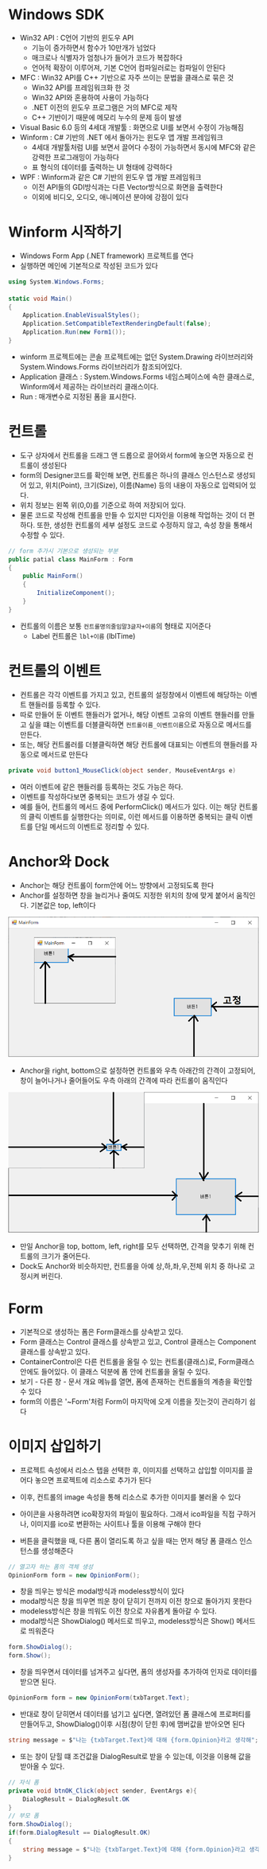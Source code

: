 # Windows SDK

- Win32 API : C언어 기반의 윈도우 API
    - 기능이 증가하면서 함수가 10만개가 넘었다
    - 매크로나 식별자가 엄청나가 들어가 코드가 복잡하다
    - 언어적 확장이 이루어져, 기본 C언어 컴파일러로는 컴파일이 안된다
- MFC : Win32 API를 C++ 기반으로 자주 쓰이는 문법을 클래스로 묶은 것
    - Win32 API를 프레임워크화 한 것
    - Win32 API와 혼용하여 사용이 가능하다
    - .NET 이전의 윈도우 프로그램은 거의 MFC로 제작
    - C++ 기반이기 때문에 메모리 누수의 문제 등이 발생
- Visual Basic 6.0 등의 4세대 개발툴 : 화면으로 UI를 보면서 수정이 가능해짐
- Winform : C# 기반의 .NET 에서 돌아가는 윈도우 앱 개발 프레임워크
    - 4세대 개발툴처럼 UI를 보면서 끌어다 수정이 가능하면서 동시에 MFC와 같은 강력한 프로그래밍이 가능하다
    - 표 형식의 데이터를 출력하는 UI 형태에 강력하다
- WPF : Winform과 같은 C# 기반의 윈도우 앱 개발 프레임워크
    - 이전 API들의 GDI방식과는 다른 Vector방식으로 화면을 출력한다
    - 이외에 비디오, 오디오, 애니메이션 분야에 강점이 있다

# Winform 시작하기

- Windows Form App (.NET framework) 프로젝트를 연다
- 실행하면 메인에 기본적으로 작성된 코드가 있다

```csharp
using System.Windows.Forms;

static void Main()
{
	Application.EnableVisualStyles();
	Application.SetCompatibleTextRenderingDefault(false);
	Application.Run(new Form1());
}
```

- winform 프로젝트에는 콘솔 프로젝트에는 없던 System.Drawing 라이브러리와 System.Windows.Forms 라이브러리가 참조되어있다.
- Application 클래스 : System.Windows.Forms 네임스페이스에 속한 클래스로, Winform에서 제공하는 라이브러리 클래스이다.
- Run : 매개변수로 지정된 폼을 표시한다.

# 컨트롤

- 도구 상자에서 컨트롤을 드래그 앤 드롭으로 끌어와서 form에 놓으면 자동으로 컨트롤이 생성된다
- form의 Designer코드를 확인해 보면, 컨트롤은 하나의 클래스 인스턴스로 생성되어 있고, 위치(Point), 크기(Size), 이름(Name) 등의 내용이 자동으로 입력되어 있다.
- 위치 정보는 왼쪽 위(0,0)를 기준으로 하여 저장되어 있다.
- 물론 코드로 작성해 컨트롤을 만들 수 있지만 디자인을 이용해 작업하는 것이 더 편하다. 또한, 생성한 컨트롤의 세부 설정도 코드로 수정하지 않고, 속성 창을 통해서 수정할 수 있다.

```csharp
// form 추가시 기본으로 생성되는 부분
public patial class MainForm : Form
{
	public MainForm()
	{
		InitializeComponent();
	}
}
```

- 컨트롤의 이름은 보통 ```컨트롤명의줄임말3글자+이름```의 형태로 지어준다
    - Label 컨트롤은 ```lbl+이름``` (lblTime)

# 컨트롤의 이벤트

- 컨트롤은 각각 이벤트를 가지고 있고, 컨트롤의 설정창에서 이벤트에 해당하는 이벤트 핸들러를 등록할 수 있다.
- 따로 만들어 둔 이벤트 핸들러가 없거나, 해당 이벤트 고유의 이벤트 핸들러를 만들고 싶을 떄는 이벤트를 더블클릭하면 ```컨트롤이름_이벤트이름```으로 자동으로 메서드를 만든다.
- 또는, 해당 컨트롤러를 더블클릭하면 해당 컨트롤에 대표되는 이벤트의 핸들러를 자동으로 메서드로 만든다

```csharp
private void button1_MouseClick(object sender, MouseEventArgs e)
```

- 여러 이벤트에 같은 핸들러를 등록하는 것도 가능은 하다.
- 이벤트를 작성하다보면 중복되는 코드가 생길 수 있다.
- 예를 들어, 컨트롤의 메서드 중에 PerformClick() 메서드가 있다. 이는 해당 컨트롤의 클릭 이벤트를 실행한다는 의미로, 이런 메서드를 이용하면 중복되는 클릭 이벤트를 단일 메서드의 이벤트로 정리할 수 있다.

# Anchor와 Dock

- Anchor는 해당 컨트롤이 form안에 어느 방향에서 고정되도록 한다
- Anchor를 설정하면 창을 늘리거나 줄여도 지정한 위치의 창에 맞게 붙어서 움직인다. 기본값은 top, left이다

![anchor](./이미지/anchor1.png)

- Anchor을 right, bottom으로 설정하면 컨트롤와 우측 아래간의 간격이 고정되어, 창이 늘어나거나 줄어들어도 우측 아래의 간격에 따라 컨트롤이 움직인다

![anchor2](./이미지/anchor2.png)

- 만일 Anchor을 top, bottom, left, right를 모두 선택하면, 간격을 맞추기 위해 컨트롤의 크기가 줄어든다.
- Dock도 Anchor와 비슷하지만, 컨트롤을 아예 상,하,좌,우,전체 위치 중 하나로 고정시켜 버린다.

# Form

- 기본적으로 생성하는 폼은 Form클래스를 상속받고 있다.
- Form 클래스는 Control 클래스를 상속받고 있고, Control 클래스는 Component 클래스를 상속받고 있다.
- ContainerControl은 다른 컨트롤을 올릴 수 있는 컨트롤(클래스)로, Form클래스 안에도 들어있다. 이 클래스 덕분에 폼 안에 컨트롤을 올릴 수 있다.
- 보기 - 다른 창 - 문서 개요 메뉴를 열면, 폼에 존재하는 컨트롤들의 계층을 확인할 수 있다
- form의 이름은 '~Form'처럼 Form이 마지막에 오게 이름을 짓는것이 관리하기 쉽다

# 이미지 삽입하기

- 프로젝트 속성에서 리소스 탭을 선택한 후, 이미지를 선택하고 삽입할 이미지를 끌어다 놓으면 프로젝트에 리소스로 추가가 된다
- 이후, 컨트롤의 image 속성을 통해 리소스로 추가한 이미지를 불러올 수 있다
- 아이콘을 사용하려면 ico확장자의 파일이 필요하다. 그래서 ico파일을 직접 구하거나, 이미지를 ico로 변환하는 사이트나 툴을 이용해 구해야 한다

- 버튼을 클릭했을 때, 다른 폼이 열리도록 하고 싶을 때는 먼저 해당 폼 클래스 인스턴스를 생성해준다

```csharp
// 열고자 하는 폼의 객체 생성
OpinionForm form = new OpinionForm();
```

- 창을 띄우는 방식은 modal방식과 modeless방식이 있다
- modal방식은 창을 띄우면 띄운 창이 닫히기 전까지 이전 창으로 돌아가지 못한다
- modeless방식은 창을 띄워도 이전 창으로 자유롭게 돌아갈 수 있다.
- modal방식은 ShowDialog() 메서드로 띄우고, modeless방식은 Show() 메서드로 띄워준다

```csharp
form.ShowDialog();
form.Show();
```

- 창을 띄우면서 데이터를 넘겨주고 싶다면, 폼의 생성자를 추가하여 인자로 데이터를 받으면 된다.

```csharp
OpinionForm form = new OpinionForm(txbTarget.Text);
```

- 반대로 창이 닫히면서 데이터를 넘기고 싶다면, 열려있던 폼 클래스에 프로퍼티를 만들어두고, ShowDialog()이후 시점(창이 닫힌 후)에 맴버값을 받아오면 된다

```csharp
string message = $"나는 {txbTarget.Text}에 대해 {form.Opinion}라고 생각해";
```

- 또는 창이 닫힐 떄 조건값을 DialogResult로 받을 수 있는데, 이것을 이용해 값을 받아올 수 있다.

```csharp
// 자식 폼
private void btnOK_Click(object sender, EventArgs e){
	DialogResult = DialogResult.OK
}
// 부모 폼
form.ShowDialog();
if(form.DialogResult == DialogResult.OK)
{
	string message = $"나는 {txbTarget.Text}에 대해 {form.Opinion}라고 생각해";
}
```